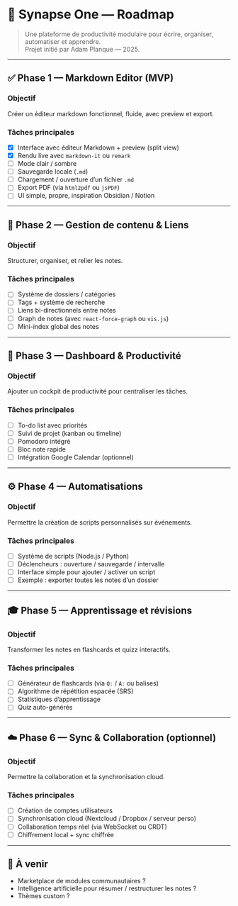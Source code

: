 # 🧠 Synapse One — Roadmap

> Une plateforme de productivité modulaire pour écrire, organiser, automatiser et apprendre.  
> Projet initié par Adam Planque — 2025.

---

## ✅ Phase 1 — Markdown Editor (MVP)

### Objectif
Créer un éditeur markdown fonctionnel, fluide, avec preview et export.

### Tâches principales
- [x] Interface avec éditeur Markdown + preview (split view)
- [x] Rendu live avec `markdown-it` ou `remark`
- [ ] Mode clair / sombre
- [ ] Sauvegarde locale (`.md`)
- [ ] Chargement / ouverture d’un fichier `.md`
- [ ] Export PDF (via `html2pdf` ou `jsPDF`)
- [ ] UI simple, propre, inspiration Obsidian / Notion

---

## 🔁 Phase 2 — Gestion de contenu & Liens

### Objectif
Structurer, organiser, et relier les notes.

### Tâches principales
- [ ] Système de dossiers / catégories
- [ ] Tags + système de recherche
- [ ] Liens bi-directionnels entre notes
- [ ] Graph de notes (avec `react-force-graph` ou `vis.js`)
- [ ] Mini-index global des notes

---

## 📅 Phase 3 — Dashboard & Productivité

### Objectif
Ajouter un cockpit de productivité pour centraliser les tâches.

### Tâches principales
- [ ] To-do list avec priorités
- [ ] Suivi de projet (kanban ou timeline)
- [ ] Pomodoro intégré
- [ ] Bloc note rapide
- [ ] Intégration Google Calendar (optionnel)

---

## ⚙️ Phase 4 — Automatisations

### Objectif
Permettre la création de scripts personnalisés sur événements.

### Tâches principales
- [ ] Système de scripts (Node.js / Python)
- [ ] Déclencheurs : ouverture / sauvegarde / intervalle
- [ ] Interface simple pour ajouter / activer un script
- [ ] Exemple : exporter toutes les notes d’un dossier

---

## 🎓 Phase 5 — Apprentissage et révisions

### Objectif
Transformer les notes en flashcards et quizz interactifs.

### Tâches principales
- [ ] Générateur de flashcards (via `Q:` / `A:` ou balises)
- [ ] Algorithme de répétition espacée (SRS)
- [ ] Statistiques d’apprentissage
- [ ] Quiz auto-générés

---

## ☁️ Phase 6 — Sync & Collaboration (optionnel)

### Objectif
Permettre la collaboration et la synchronisation cloud.

### Tâches principales
- [ ] Création de comptes utilisateurs
- [ ] Synchronisation cloud (Nextcloud / Dropbox / serveur perso)
- [ ] Collaboration temps réel (via WebSocket ou CRDT)
- [ ] Chiffrement local + sync chiffrée

---

## 🚀 À venir
- Marketplace de modules communautaires ?
- Intelligence artificielle pour résumer / restructurer les notes ?
- Thèmes custom ?
